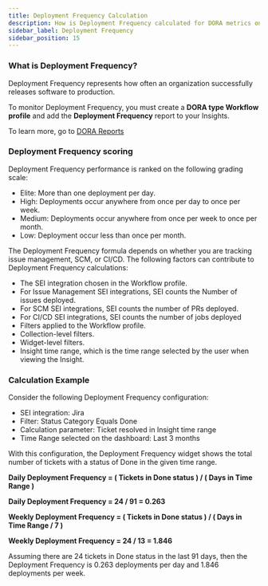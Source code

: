 ```yaml
---
title: Deployment Frequency Calculation
description: How is Deployment Frequency calculated for DORA metrics on SEI?
sidebar_label: Deployment Frequency
sidebar_position: 15
---
```


### What is Deployment Frequency?

Deployment Frequency represents how often an organization successfully releases software to production.

To monitor Deployment Frequency, you must create a **DORA type Workflow profile** and add the **Deployment Frequency** report to your Insights.

To learn more, go to [DORA Reports](/docs/software-engineering-insights/sei-metrics-and-reports/dora-metrics)

### Deployment Frequency scoring

Deployment Frequency performance is ranked on the following grading scale:

* Elite: More than one deployment per day.
* High: Deployments occur anywhere from once per day to once per week.
* Medium: Deployments occur anywhere from once per week to once per month.
* Low: Deployment occur less than once per month.

The Deployment Frequency formula depends on whether you are tracking issue
management, SCM, or CI/CD. The following factors can contribute to Deployment
Frequency calculations:

* The SEI integration chosen in the Workflow profile.
* For Issue Management SEI integrations, SEI counts the Number of issues deployed.
* For SCM SEI integrations, SEI counts the number of PRs deployed.
* For CI/CD SEI integrations, SEI counts the number of jobs deployed
* Filters applied to the Workflow profile.
* Collection-level filters.
* Widget-level filters.
* Insight time range, which is the time range selected by the user when viewing the
Insight.

### Calculation Example

Consider the following Deployment Frequency configuration:

* SEI integration: Jira
* Filter: Status Category Equals Done
* Calculation parameter: Ticket resolved in Insight time range
* Time Range selected on the dashboard: Last 3 months

With this configuration, the Deployment Frequency widget shows the total number of
tickets with a status of Done in the given time range.

**Daily Deployment Frequency = ( Tickets in Done status ) / ( Days in Time Range )** 

**Daily Deployment Frequency = 24 / 91 = 0.263**

**Weekly Deployment Frequency = ( Tickets in Done status ) / ( Days in Time Range / 7 )**

**Weekly Deployment Frequency = 24 / 13 = 1.846**

Assuming there are 24 tickets in Done status in the last 91 days, then the Deployment
Frequency is 0.263 deployments per day and 1.846 deployments per week.